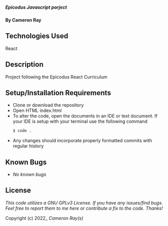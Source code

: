 
##### Epicodus Javascript porject
#### By **Cameron Ray**

## Technologies Used

React

## Description

Project following the Epicodus React Curriculum

## Setup/Installation Requirements

* Clone or download the repository
* Open HTML index.html
* To alter the code, open the documents in an IDE or text document. If your IDE is setup with your terminal use the following command
  ```sh
  $ code .
  ```
* Any changes should incorporate properly formatted commits with regular history


## Known Bugs

* _No known bugs_


## License

_This code utilizes a GNU GPLv3 License. If you have any issues/find bugs. Feel free to report them to me here or contribute a fix to the code. Thanks!_

Copyright (c) 2022_ _Cameron Ray(s)_
